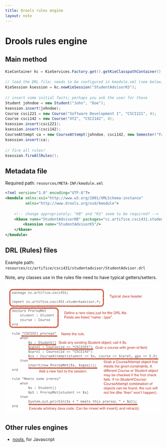 ```yaml
---
title: Drools rules engine
layout: note
---
```


# Drools rules engine

## Main method

~~~ java
KieContainer kc = KieServices.Factory.get().getKieClasspathContainer();

// load the DRL file; needs to be configured in kmodule.xml (see below)
KieSession ksession = kc.newKieSession("StudentAdvisorKS");

// insert some initial facts; perhaps you ask the user for these
Student johndoe = new Student("John", "Doe");
ksession.insert(johndoe);
Course csci221 = new Course("Software Development I", "CSCI221", 4);
Course csci142 = new Course("XYZ", "CSCI142", 4);
ksession.insert(csci221);
ksession.insert(csci142);
CourseAttempt ca = new CourseAttempt(johndoe, csci142, new Semester("Fall", 2015), 3.5);
ksession.insert(ca);

// fire all rules!
ksession.fireAllRules();
~~~

## Metadata file

Required path: `resources/META-INF/kmodule.xml`

~~~ xml
<?xml version="1.0" encoding="UTF-8"?>
<kmodule xmlns:xsi="http://www.w3.org/2001/XMLSchema-instance"
         xmlns="http://www.drools.org/xsd/kmodule">

    <!-- change appropriately; "KB" and "KS" seem to be required? -->
    <kbase name="StudentAdvisorKB" packages="cc.artifice.csci431.studentadvisor">
        <ksession name="StudentAdvisorKS"/>
    </kbase>
</kmodule>
~~~

## DRL (Rules) files

Example path: `resources/cc/artifice/csci431/studentadvisor/StudentAdvisor.drl`

Note, any classes use in the rules file need to have typical getters/setters.

![DRL file](/images/drools-rule-file.png)

## Other rules engines

- [nools](http://c2fo.io/nools/), for Javascript




